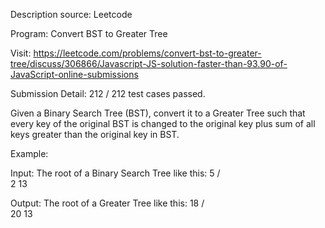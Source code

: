 Description source: Leetcode

Program: Convert BST to Greater Tree

Visit: https://leetcode.com/problems/convert-bst-to-greater-tree/discuss/306866/Javascript-JS-solution-faster-than-93.90-of-JavaScript-online-submissions

Submission Detail: 212 / 212 test cases passed.

Given a Binary Search Tree (BST), convert it to a Greater Tree such that every key of the original BST is changed to the original key plus sum of all keys greater than the original key in BST.

Example:

Input: The root of a Binary Search Tree like this:
              5
            /   \
           2     13

Output: The root of a Greater Tree like this:
             18
            /   \
          20     13

